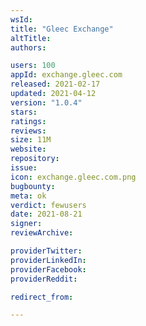 ```yaml
---
wsId: 
title: "Gleec Exchange"
altTitle: 
authors:

users: 100
appId: exchange.gleec.com
released: 2021-02-17
updated: 2021-04-12
version: "1.0.4"
stars: 
ratings: 
reviews: 
size: 11M
website: 
repository: 
issue: 
icon: exchange.gleec.com.png
bugbounty: 
meta: ok
verdict: fewusers
date: 2021-08-21
signer: 
reviewArchive:

providerTwitter: 
providerLinkedIn: 
providerFacebook: 
providerReddit: 

redirect_from:

---
```


